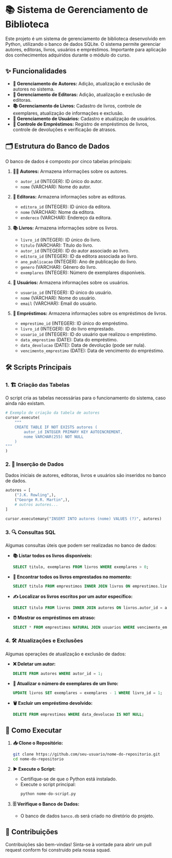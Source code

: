 # 📚 Sistema de Gerenciamento de Biblioteca

Este projeto é um sistema de gerenciamento de biblioteca desenvolvido em Python, utilizando o banco de dados SQLite. O sistema permite gerenciar autores, editoras, livros, usuários e empréstimos. Importante para aplicação dos conhecimentos adquiridos durante o módulo do curso.

## ✨ Funcionalidades

- **📖 Gerenciamento de Autores:** Adição, atualização e exclusão de autores no sistema.
- **🏢 Gerenciamento de Editoras:** Adição, atualização e exclusão de editoras.
- **📚 Gerenciamento de Livros:** Cadastro de livros, controle de exemplares, atualização de informações e exclusão.
- **👥 Gerenciamento de Usuários:** Cadastro e atualização de usuários.
- **🔄 Controle de Empréstimos:** Registro de empréstimos de livros, controle de devoluções e verificação de atrasos.

## 🗂️ Estrutura do Banco de Dados

O banco de dados é composto por cinco tabelas principais:

1. **👨‍💼 Autores:** Armazena informações sobre os autores.
   - `autor_id` (INTEGER): ID único do autor.
   - `nome` (VARCHAR): Nome do autor.

2. **🏢 Editoras:** Armazena informações sobre as editoras.
   - `editora_id` (INTEGER): ID único da editora.
   - `nome` (VARCHAR): Nome da editora.
   - `endereco` (VARCHAR): Endereço da editora.

3. **📚 Livros:** Armazena informações sobre os livros.
   - `livro_id` (INTEGER): ID único do livro.
   - `titulo` (VARCHAR): Título do livro.
   - `autor_id` (INTEGER): ID do autor associado ao livro.
   - `editora_id` (INTEGER): ID da editora associada ao livro.
   - `ano_publicacao` (INTEGER): Ano de publicação do livro.
   - `genero` (VARCHAR): Gênero do livro.
   - `exemplares` (INTEGER): Número de exemplares disponíveis.

4. **👤 Usuários:** Armazena informações sobre os usuários.
   - `usuario_id` (INTEGER): ID único do usuário.
   - `nome` (VARCHAR): Nome do usuário.
   - `email` (VARCHAR): Email do usuário.

5. **🔄 Empréstimos:** Armazena informações sobre os empréstimos de livros.
   - `emprestimo_id` (INTEGER): ID único do empréstimo.
   - `livro_id` (INTEGER): ID do livro emprestado.
   - `usuario_id` (INTEGER): ID do usuário que realizou o empréstimo.
   - `data_emprestimo` (DATE): Data do empréstimo.
   - `data_devolucao` (DATE): Data de devolução (pode ser nula).
   - `vencimento_emprestimo` (DATE): Data de vencimento do empréstimo.

## 🛠️ Scripts Principais

### 1. 🏗️ Criação das Tabelas

O script cria as tabelas necessárias para o funcionamento do sistema, caso ainda não existam.

```python
# Exemplo de criação da tabela de autores
cursor.execute(
    """
    CREATE TABLE IF NOT EXISTS autores (
        autor_id INTEGER PRIMARY KEY AUTOINCREMENT,
        nome VARCHAR(255) NOT NULL
    )
"""
)
```

### 2. 📝 Inserção de Dados

Dados iniciais de autores, editoras, livros e usuários são inseridos no banco de dados.

```python
autores = [
    ("J.K. Rowling",),
    ("George R.R. Martin",),
    # outros autores...
]

cursor.executemany("INSERT INTO autores (nome) VALUES (?)", autores)
```

### 3. 🔍 Consultas SQL

Algumas consultas úteis que podem ser realizadas no banco de dados:

- **📚 Listar todos os livros disponíveis:**
  ```sql
  SELECT titulo, exemplares FROM livros WHERE exemplares > 0;
  ```

- **🔄 Encontrar todos os livros emprestados no momento:**
  ```sql
  SELECT titulo FROM emprestimos INNER JOIN livros ON emprestimos.livro_id = livros.livro_id;
  ```

- **✍️ Localizar os livros escritos por um autor específico:**
  ```sql
  SELECT titulo FROM livros INNER JOIN autores ON livros.autor_id = autores.autor_id WHERE autores.nome = 'Stephen King';
  ```

- **⏰ Mostrar os empréstimos em atraso:**
  ```sql
  SELECT * FROM emprestimos NATURAL JOIN usuarios WHERE vencimento_emprestimo < date('now') AND data_devolucao IS NULL;
  ```

### 4. 🛠️ Atualizações e Exclusões

Algumas operações de atualização e exclusão de dados:

- **❌ Deletar um autor:**
  ```sql
  DELETE FROM autores WHERE autor_id = 1;
  ```

- **🔄 Atualizar o número de exemplares de um livro:**
  ```sql
  UPDATE livros SET exemplares = exemplares - 1 WHERE livro_id = 1;
  ```

- **🗑️ Excluir um empréstimo devolvido:**
  ```sql
  DELETE FROM emprestimos WHERE data_devolucao IS NOT NULL;
  ```

## 🚀 Como Executar

1. **📥 Clone o Repositório:**
   ```bash
   git clone https://github.com/seu-usuario/nome-do-repositorio.git
   cd nome-do-repositorio
   ```

2. **▶️ Execute o Script:**
   - Certifique-se de que o Python está instalado.
   - Execute o script principal:
     ```bash
     python nome-do-script.py
     ```

3. **🗄️ Verifique o Banco de Dados:**
   - O banco de dados `banco.db` será criado no diretório do projeto.

## 🤝 Contribuições

Contribuições são bem-vindas! Sinta-se à vontade para abrir um pull request conform foi construido pela nossa squad.
